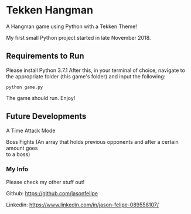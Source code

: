 # Tekken Hangman
A Hangman game using Python with a Tekken Theme! 

My first small Python project started in late November 2018. 

## Requirements to Run
Please install Python 3.7.1 
After this, in your terminal of choice, navigate 
to the appropriate folder (this game's folder) 
and input the following: 
```
python game.py
``` 
The game should run. Enjoy! 

## Future Developments
A Time Attack Mode  

Boss Fights (An array that holds previous opponents and after a certain amount goes  
to a boss) 


### My Info 
Please check my other stuff out! 

Github: 
https://github.com/jasonfelipe 

Linkedin: 
https://www.linkedin.com/in/jason-felipe-089558107/ 


